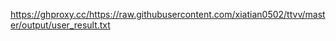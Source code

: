https://ghproxy.cc/https://raw.githubusercontent.com/xiatian0502/ttvv/master/output/user_result.txt
